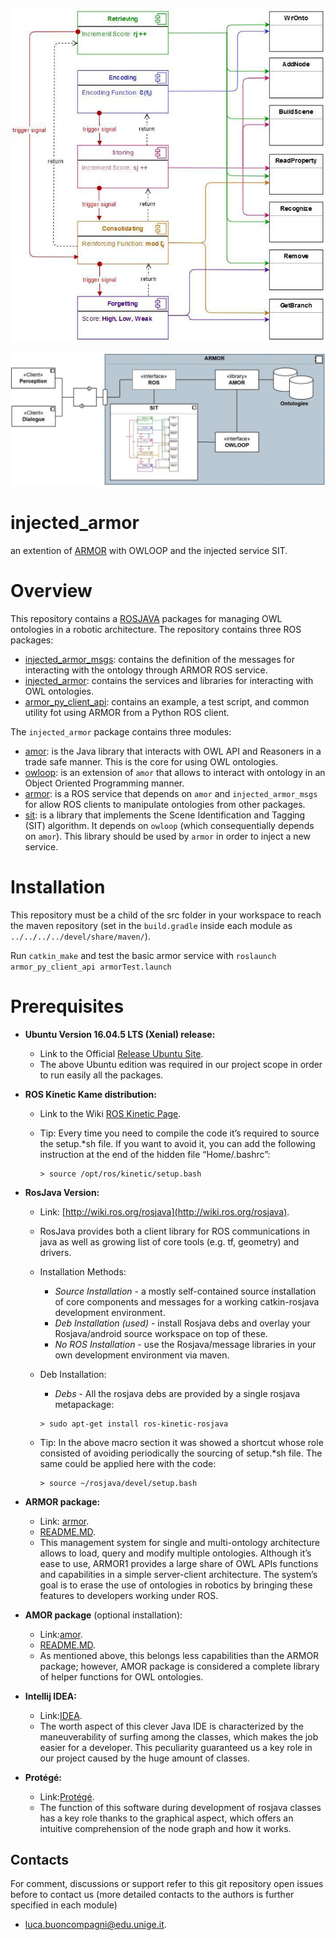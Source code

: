 <p align="center"> 
<img src="https://github.com/JJoeNapoli/injected_armor_pkgs/blob/master/SIT_scheme.jpg">
</p>
<p align="center"> 
<img src="https://github.com/JJoeNapoli/injected_armor_pkgs/blob/master/service_scheme.jpg">
</p>

# injected_armor
an extention of [ARMOR](https://arxiv.org/abs/1706.10151) with OWLOOP and the injected service SIT.

# Overview 

This repository contains a [ROSJAVA](http://wiki.ros.org/rosjava) packages for managing OWL ontologies in a robotic architecture.
The repository contains three ROS packages:
- [injected_armor_msgs](https://github.com/JJoeNapoli/injected_armor_pkgs/tree/master/injected_armor_msgs): contains the definition of the messages for interacting with the ontology through ARMOR ROS service.
- [injected_armor](https://github.com/JJoeNapoli/injected_armor_pkgs/tree/master/injected_armor): contains the services and libraries for interacting with OWL ontologies.
- [armor_py_client_api](https://github.com/JJoeNapoli/injected_armor_pkgs/tree/master/armor_py_client_api): contains an example, a test script, and common utility fot using ARMOR from a Python ROS client. 

The `injected_armor` package contains three modules:
- [amor](https://github.com/JJoeNapoli/injected_armor_pkgs/tree/master/injected_armor/amor): is the Java library that interacts with OWL API and Reasoners in a trade safe manner. This is the core for using OWL ontologies.
- [owloop](https://github.com/JJoeNapoli/injected_armor_pkgs/tree/master/injected_armor/owloop): is an extension of `amor` that allows to interact with ontology in an Object Oriented Programming manner.
- [armor](https://github.com/JJoeNapoli/injected_armor_pkgs/tree/master/injected_armor/armor): is a ROS service that depends on `amor` and `injected_armor_msgs` for allow ROS clients to manipulate ontologies from other packages.
- [sit](https://github.com/JJoeNapoli/injected_armor_pkgs/tree/master/injected_armor/sit): is a library that implements the Scene Identification and Tagging (SIT) algorithm. It depends on `owloop` (which consequentially depends on `amor`). This library should be used by `armor` in order to inject a new service. 


# Installation

This repository must be a child of the src folder in your workspace to reach the maven repository (set in the `build.gradle` inside each module as `../../../../devel/share/maven/`).

Run `catkin_make` and test the basic armor service with
``roslaunch armor_py_client_api armorTest.launch``


# Prerequisites
- **Ubuntu Version 16.04.5 LTS (Xenial) release:**
  - Link to the Official [Release Ubuntu Site](http://releases.ubuntu.com/16.04/).
  - The above Ubuntu edition was required in our project scope in order to run easily all the packages.
- **ROS Kinetic Kame distribution:**
  - Link to the Wiki [ROS Kinetic Page](http://wiki.ros.org/kinetic).
      
  - Tip: Every time you need to compile the code it’s required to source the setup.*sh file. If you want to avoid it, you can add the following instruction at the end of the hidden file “Home/.bashrc”:
      
      ```
      > source /opt/ros/kinetic/setup.bash
      ```
      
- **RosJava Version:**
  - Link: [http://wiki.ros.org/rosjava](http://wiki.ros.org/rosjava).
  - RosJava provides both a client library for ROS communications in java as well as growing list of core tools (e.g. tf, geometry) and drivers.  
  - Installation Methods:
    - *Source Installation* - a mostly self-contained source installation of core components and messages for a working catkin-rosjava development environment.
    - *Deb Installation (used)* - install Rosjava debs and overlay your Rosjava/android source workspace on top of these. 
    - *No ROS Installation* - use the Rosjava/message libraries in your own development environment via maven. 
  - Deb Installation:
    - *Debs* - All the rosjava debs are provided by a single rosjava metapackage: 
    
    ```
    > sudo apt-get install ros-kinetic-rosjava
    ```
    
  - Tip: In the above macro section it was showed a shortcut whose role consisted of avoiding periodically the sourcing of  setup.*sh file. The same could be applied here with the code:
    
    ```
    > source ~/rosjava/devel/setup.bash
    ```
    
- **ARMOR package:**
  - Link: [armor](https://github.com/JJoeNapoli/injected_armor_pkgs/tree/master/injected_armor/armor).
  - [README.MD](https://github.com/JJoeNapoli/injected_armor_pkgs/blob/master/injected_armor/armor/README.MD).
  - This management system for single and multi-ontology architecture allows to load, query and modify multiple ontologies. Although it’s ease to use, ARMOR1 provides a large share of OWL APIs functions and capabilities in a simple server-client architecture. The system’s goal is to erase the use of ontologies in robotics by bringing these features to developers working under ROS.

  
- **AMOR package** (optional installation):
  - Link:[amor](https://github.com/JJoeNapoli/injected_armor_pkgs/blob/master/injected_armor/amor).
  - [README.MD](https://github.com/JJoeNapoli/injected_armor_pkgs/blob/master/injected_armor/amor/README.MD).
  - As mentioned above, this belongs less capabilities than the ARMOR package; however, AMOR package is considered a complete library of helper functions for OWL ontologies.
  
  
    
- **Intellij IDEA:**
  - Link:[IDEA](https://www.jetbrains.com/idea/).
  - The worth aspect of this clever Java IDE is characterized by the maneuverability of surfing among the classes, which makes the job easier for a developer. This peculiarity guaranteed us a key role in our project caused by the huge amount of classes.
    
- **Protégé:**
  - Link:[Protégé](https://protege.stanford.edu/download/protege/4.0/installanywhere/).
  - The function of this software during development of rosjava classes has a key role thanks to the graphical aspect, which offers an intuitive comprehension of the node graph and how it works.  


## Contacts

For comment, discussions or support refer to this git repository open issues before to contact us (more detailed contacts to the authors is further specified in each module)
 - [luca.buoncompagni@edu.unige.it](mailto:luca.buoncompagni@edu.unige.it).


